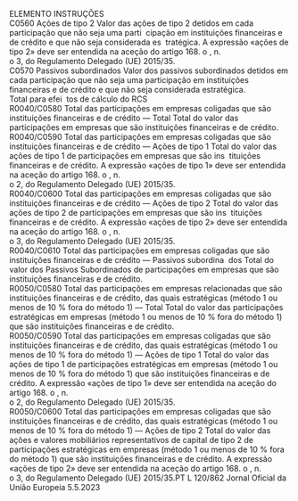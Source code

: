  
ELEMENTO  INSTRUÇÕES  
C0560  Ações de tipo 2  Valor das ações de tipo 2 detidos em cada participação que não seja uma parti ­
cipação em instituições financeiras e de crédito e que não seja considerada es ­
tratégica. 
A expressão «ações de tipo 2» deve ser entendida na aceção do artigo 168.  o , n.  
o 3, do Regulamento Delegado (UE) 2015/35.  
C0570  Passivos subordinados  Valor dos passivos subordinados detidos em cada participação que não seja uma 
participação em instituições financeiras e de crédito e que não seja considerada 
estratégica.  
Total para efei ­
tos de cálculo do 
RCS  
R0040/C0580  Total das participações em 
empresas coligadas que são 
instituições financeiras e de 
crédito — Total  Total do valor das participações em empresas que são instituições financeiras e de 
crédito.  
R0040/C0590  Total das participações em 
empresas coligadas que são 
instituições financeiras e de 
crédito — Ações de tipo 1  Total do valor das ações de tipo 1 de participações em empresas que são ins ­
tituições financeiras e de crédito. 
A expressão «ações de tipo 1» deve ser entendida na aceção do artigo 168.  o , n.  
o 2, do Regulamento Delegado (UE) 2015/35.  
R0040/C0600  Total das participações em 
empresas coligadas que são 
instituições financeiras e de 
crédito — Ações de tipo 2  Total do valor das ações de tipo 2 de participações em empresas que são ins ­
tituições financeiras e de crédito. 
A expressão «ações de tipo 2» deve ser entendida na aceção do artigo 168.  o , n.  
o 3, do Regulamento Delegado (UE) 2015/35.  
R0040/C0610  Total das participações em 
empresas coligadas que são 
instituições financeiras e de 
crédito — Passivos subordina ­
dos  Total do valor dos Passivos Subordinados de participações em empresas que são 
instituições financeiras e de crédito.  
R0050/C0580  Total das participações em 
empresas relacionadas que são 
instituições financeiras e de 
crédito, das quais estratégicas 
(método 1 ou menos de 10 % 
fora do método 1) — Total  Total do valor das participações estratégicas em empresas (método 1 ou menos de 
10 % fora do método 1) que são instituições financeiras e de crédito.  
R0050/C0590  Total das participações em 
empresas coligadas que são 
instituições financeiras e de 
crédito, das quais estratégicas 
(método 1 ou menos de 10 % 
fora do método 1) — Ações 
de tipo 1  Total do valor das ações de tipo 1 de participações estratégicas em empresas 
(método 1 ou menos de 10 % fora do método 1) que são instituições financeiras 
e de crédito. 
A expressão «ações de tipo 1» deve ser entendida na aceção do artigo 168.  o , n.  
o 2, do Regulamento Delegado (UE) 2015/35.  
R0050/C0600  Total das participações em 
empresas coligadas que são 
instituições financeiras e de 
crédito, das quais estratégicas 
(método 1 ou menos de 10 % 
fora do método 1) — Ações 
de tipo 2  Total do valor das ações e valores mobiliários representativos de capital de tipo 2 
de participações estratégicas em empresas (método 1 ou menos de 10 % fora do 
método 1) que são instituições financeiras e de crédito. 
A expressão «ações de tipo 2» deve ser entendida na aceção do artigo 168.  o , n.  
o 3, do Regulamento Delegado (UE) 2015/35.PT  L 120/862 Jornal Oficial da União Europeia 5.5.2023